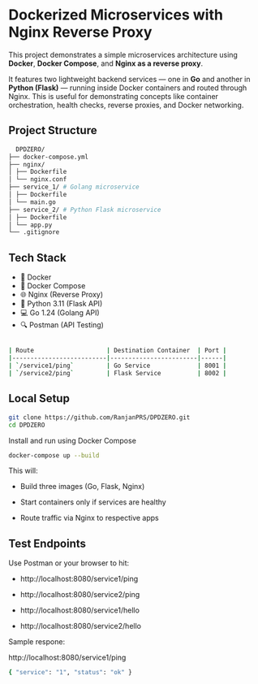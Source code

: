 
# Dockerized Microservices with Nginx Reverse Proxy

This project demonstrates a simple microservices architecture using **Docker**, **Docker Compose**, and **Nginx as a reverse proxy**.

It features two lightweight backend services — one in **Go** and another in **Python (Flask)** — running inside Docker containers and routed through Nginx. This is useful for demonstrating concepts like container orchestration, health checks, reverse proxies, and Docker networking.

## Project Structure

```bash
  DPDZERO/
├── docker-compose.yml
├── nginx/
│ ├── Dockerfile
│ └── nginx.conf
├── service_1/ # Golang microservice
│ ├── Dockerfile
│ └── main.go
├── service_2/ # Python Flask microservice
│ ├── Dockerfile
│ └── app.py
└── .gitignore

```

## Tech Stack

- 🐳 Docker
- 🧱 Docker Compose
- 🌐 Nginx (Reverse Proxy)
- 🐍 Python 3.11 (Flask API)
- 💻 Go 1.24 (Golang API)
- 🔍 Postman (API Testing)

##

```bash
| Route                    | Destination Container  | Port |
|--------------------------|------------------------|------|
| `/service1/ping`         | Go Service             | 8001 |
| `/service2/ping`         | Flask Service          | 8002 |
```
## Local Setup

```bash
git clone https://github.com/RanjanPRS/DPDZERO.git
cd DPDZERO
```

Install and run using Docker Compose
```bash
docker-compose up --build
```
This will:

- Build three images (Go, Flask, Nginx)

- Start containers only if services are healthy

- Route traffic via Nginx to respective apps

## Test Endpoints

Use Postman or your browser to hit:

- http://localhost:8080/service1/ping

- http://localhost:8080/service2/ping

- http://localhost:8080/service1/hello

- http://localhost:8080/service2/hello

Sample respone:

http://localhost:8080/service1/ping

```bash
{ "service": "1", "status": "ok" }
```
